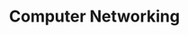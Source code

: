 ---
title : "Computer Networking"
layout : category
permalink : /categories/Study/Computer-Networking/
author_profile : true
taxonomy : Computer Networking
---
